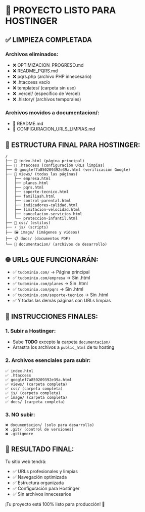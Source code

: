 # 🚀 PROYECTO LISTO PARA HOSTINGER

## ✅ LIMPIEZA COMPLETADA

### Archivos eliminados:
- ❌ OPTIMIZACION_PROGRESO.md
- ❌ README_PQRS.md  
- ❌ pqrs.php (archivo PHP innecesario)
- ❌ .htaccess vacío
- ❌ templates/ (carpeta sin uso)
- ❌ .vercel/ (específico de Vercel)
- ❌ .history/ (archivos temporales)

### Archivos movidos a documentacion/:
- 📁 README.md
- 📁 CONFIGURACION_URLS_LIMPIAS.md

## 📂 ESTRUCTURA FINAL PARA HOSTINGER:

```
/
├── 📄 index.html (página principal)
├── 🔧 .htaccess (configuración URLs limpias)
├── 🌐 googlef7a850209392e39a.html (verificación Google)
├── 📁 views/ (todas las páginas)
│   ├── empresa.html
│   ├── planes.html
│   ├── pqrs.html
│   ├── soporte-tecnico.html
│   ├── familiash.html
│   ├── control-parental.html
│   ├── indicadores-calidad.html
│   ├── limitacion-velocidad.html
│   ├── cancelacion-servicios.html
│   └── proteccion-infantil.html
├── 🎨 css/ (estilos)
├── ⚡ js/ (scripts)
├── 🖼️ image/ (imágenes y videos)
├── 📋 docs/ (documentos PDF)
└── 📖 documentacion/ (archivos de desarrollo)
```

## 🌐 URLs QUE FUNCIONARÁN:

- ✅ `tudominio.com/` → Página principal
- ✅ `tudominio.com/empresa` → Sin .html
- ✅ `tudominio.com/planes` → Sin .html  
- ✅ `tudominio.com/pqrs` → Sin .html
- ✅ `tudominio.com/soporte-tecnico` → Sin .html
- ✅ Y todas las demás páginas con URLs limpias

## 🚀 INSTRUCCIONES FINALES:

### 1. Subir a Hostinger:
- Sube **TODO** excepto la carpeta `documentacion/`
- Arrastra los archivos a `public_html` de tu hosting

### 2. Archivos esenciales para subir:
```
✅ index.html
✅ .htaccess
✅ googlef7a850209392e39a.html
✅ views/ (carpeta completa)
✅ css/ (carpeta completa)
✅ js/ (carpeta completa)  
✅ image/ (carpeta completa)
✅ docs/ (carpeta completa)
```

### 3. NO subir:
```
❌ documentacion/ (solo para desarrollo)
❌ .git/ (control de versiones)
❌ .gitignore
```

## 🎯 RESULTADO FINAL:

Tu sitio web tendrá:
- ✅ URLs profesionales y limpias
- ✅ Navegación optimizada
- ✅ Estructura organizada
- ✅ Configuración para Hostinger
- ✅ Sin archivos innecesarios

¡Tu proyecto está 100% listo para producción! 🎉
